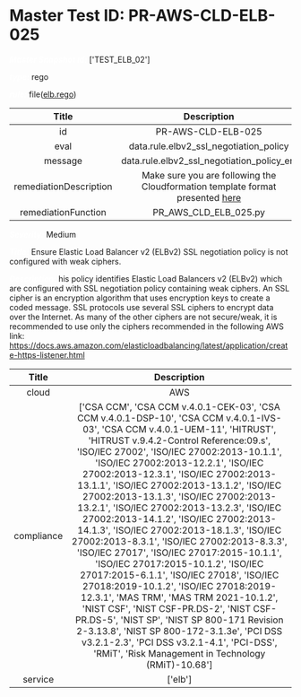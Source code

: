 



# Master Test ID: PR-AWS-CLD-ELB-025


***<font color="white">Master Snapshot Id:</font>*** ['TEST_ELB_02']

***<font color="white">type:</font>*** rego

***<font color="white">rule:</font>*** file([elb.rego])  
  
  
  
  

|Title|Description|
| :---: | :---: |
|id|PR-AWS-CLD-ELB-025|
|eval|data.rule.elbv2_ssl_negotiation_policy|
|message|data.rule.elbv2_ssl_negotiation_policy_err|
|remediationDescription|Make sure you are following the Cloudformation template format presented <a href='https://boto3.amazonaws.com/v1/documentation/api/latest/reference/services/elbv2.html#ElasticLoadBalancingv2.Client.describe_listeners' target='_blank'>here</a>|
|remediationFunction|PR_AWS_CLD_ELB_025.py|


***<font color="white">Severity:</font>*** Medium

***<font color="white">Title:</font>*** Ensure Elastic Load Balancer v2 (ELBv2) SSL negotiation policy is not configured with weak ciphers.

***<font color="white">Description:</font>*** his policy identifies Elastic Load Balancers v2 (ELBv2) which are configured with SSL negotiation policy containing weak ciphers. An SSL cipher is an encryption algorithm that uses encryption keys to create a coded message. SSL protocols use several SSL ciphers to encrypt data over the Internet. As many of the other ciphers are not secure/weak, it is recommended to use only the ciphers recommended in the following AWS link: https://docs.aws.amazon.com/elasticloadbalancing/latest/application/create-https-listener.html  
  
  

|Title|Description|
| :---: | :---: |
|cloud|AWS|
|compliance|['CSA CCM', 'CSA CCM v.4.0.1-CEK-03', 'CSA CCM v.4.0.1-DSP-10', 'CSA CCM v.4.0.1-IVS-03', 'CSA CCM v.4.0.1-UEM-11', 'HITRUST', 'HITRUST v.9.4.2-Control Reference:09.s', 'ISO/IEC 27002', 'ISO/IEC 27002:2013-10.1.1', 'ISO/IEC 27002:2013-12.2.1', 'ISO/IEC 27002:2013-12.3.1', 'ISO/IEC 27002:2013-13.1.1', 'ISO/IEC 27002:2013-13.1.2', 'ISO/IEC 27002:2013-13.1.3', 'ISO/IEC 27002:2013-13.2.1', 'ISO/IEC 27002:2013-13.2.3', 'ISO/IEC 27002:2013-14.1.2', 'ISO/IEC 27002:2013-14.1.3', 'ISO/IEC 27002:2013-18.1.3', 'ISO/IEC 27002:2013-8.3.1', 'ISO/IEC 27002:2013-8.3.3', 'ISO/IEC 27017', 'ISO/IEC 27017:2015-10.1.1', 'ISO/IEC 27017:2015-10.1.2', 'ISO/IEC 27017:2015-6.1.1', 'ISO/IEC 27018', 'ISO/IEC 27018:2019-10.1.2', 'ISO/IEC 27018:2019-12.3.1', 'MAS TRM', 'MAS TRM 2021-10.1.2', 'NIST CSF', 'NIST CSF-PR.DS-2', 'NIST CSF-PR.DS-5', 'NIST SP', 'NIST SP 800-171 Revision 2-3.13.8', 'NIST SP 800-172-3.1.3e', 'PCI DSS v3.2.1-2.3', 'PCI DSS v3.2.1-4.1', 'PCI-DSS', 'RMiT', 'Risk Management in Technology (RMiT)-10.68']|
|service|['elb']|



[elb.rego]: https://github.com/prancer-io/prancer-compliance-test/tree/master/aws/cloud/elb.rego
